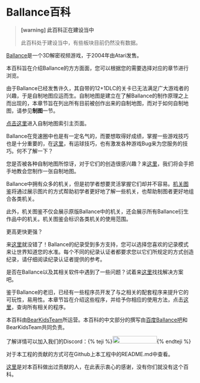 # Ballance百科

> **[warning] 此百科正在建设当中**
>
> 此百科处于建设当中，有些板块目前仍然没有数据。

[Ballance](https://en.wikipedia.org/wiki/Ballance)是一个3D解密视频游戏，于2004年由Atari发售。

本百科旨在介绍Ballance的方方面面，您可以根据您的需要选择对应的章节进行浏览。

<!--sec data-title="自制地图索引" data-id="section0" data-show=true ces-->
由于Ballance已经发售许久，其自带的12+1DLC的关卡已无法满足广大游戏者的兴趣，于是自制地图应运而生。自制地图是建立在了解Ballance的制作原理之上而出现的，本章节旨在列出所有目前被创作出来的自制地图，而对于如何自制地图，请参见**制图**一节。

[点击这里](customMapIndex/MAIN.md)进入自制地图索引主页面。
<!--endsec-->

<!--sec data-title="游戏技巧" data-id="section1" data-show=true ces-->
Ballance在竞速圈中也是有一定名气的，而要想取得好成绩，掌握一些游戏技巧也是十分重要的，在[这里](gameplaySkill/MAIN.md)，有运球技巧，也有激发各种游戏Bug来为您服务的技巧。何不了解一下？
<!--endsec-->

<!--sec data-title="制图" data-id="section2" data-show=true ces-->
您是否被各种自制地图所惊讶，对于它们的创造很感兴趣？来[这里](mapping/MAIN.md)，我们将会手把手地教会您制作一张自制地图。
<!--endsec-->

<!--sec data-title="机关图鉴" data-id="section6" data-show=true ces-->
Ballance中拥有众多的机关，但是初学者想要灵活掌握它们却并不容易。[机关图鉴](elements/MAIN.md)将通过展示图片的方式帮助初学者更好地了解一些机关，也帮助制图者更好地组合各类机关。

此外，机关图鉴不仅会展示原版Ballance中的机关，还会展示所有Ballance衍生作品中的机关。机关图鉴会标识各类机关的使用范围。
<!--endsec-->

<!--sec data-title="竞速与纪录" data-id="section3" data-show=true ces-->
更高更快更强？

来[这里](speedrun/MAIN.md)就没错了！Ballance的纪录受到多方支持，您可以选择您喜欢的记录模式来让世界知道您的水准。每个不同的纪录认证者都要求您以它们所规定的方式创造纪录，请仔细阅读纪录认证者提供的参考。
<!--endsec-->

<!--sec data-title="Q&A" data-id="section4" data-show=true ces-->
是否在Ballance以及其相关软件中遇到了一些问题？试着来[这里](q&a/MAIN.md)找找解决方案吧。
<!--endsec-->

<!--sec data-title="相关程序" data-id="section7" data-show=true ces-->
鉴于Ballance的老旧，已经有一些程序员开发了与之相关的配套程序来提升它的可玩性，易用性。本章节旨在介绍这些程序，并给予你相应的使用方法，点击[这里](app/MAIN.md)，查询所有相关的程序。
<!--endsec-->

<!--sec data-title="贡献" data-id="section5" data-show=true ces-->
本百科由[BearKidsTeam](https://github.com/BearKidsTeam)所运营。本百科的中文部分的撰写由[百度Ballance吧](https://tieba.baidu.com/f?ie=utf-8&kw=ballance)和BearKidsTeam共同负责。

了解详情可以加入我们的Discord：{% teji %}<a href="https://discord.gg/wFSCXuz"><img src="https://discordapp.com/api/guilds/412909762217377812/widget.png" width="119" height="20" border="0"></a>{% endteji %}

对于本工程的贡献的方式可在Github上本工程中的README.md中查看。

[这里](../CONTRIBUTION.md)是对本百科做出过贡献的人，在此表示衷心的感谢，没有你们就没有这个百科。
<!--endsec-->
